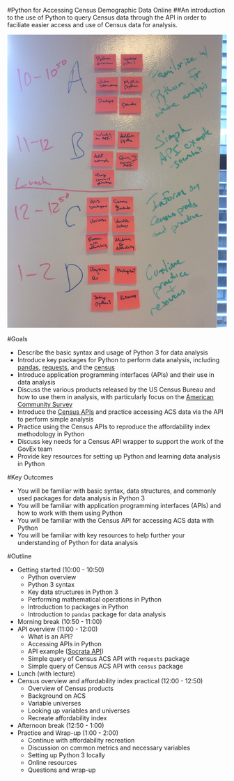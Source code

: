 #Python for Accessing Census Demographic Data Online
##An introduction to the use of Python to query Census data through the API in order to faciliate easier access and use of Census data for analysis.

![img](../images/python_outline.jpg)

#Goals
+ Describe the basic syntax and usage of Python 3 for data analysis
+ Introduce key packages for Python to perform data analysis, including [pandas](http://pandas.pydata.org/), [requests](http://docs.python-requests.org/en/master/), and the [census](https://github.com/sunlightlabs/census)
+ Introduce application programming interfaces (APIs) and their use in data analysis
+ Discuss the various products released by the US Census Bureau and how to use them in analysis, with particularly focus on the [American Community Survey](https://www.census.gov/programs-surveys/acs/) 
+ Introduce the [Census APIs](http://www.census.gov/data/developers/data-sets.html) and practice accessing ACS data via the API to perform simple analysis
+ Practice using the Census APIs to reproduce the affordability index methodology in Python
+ Discuss key needs for a Census API wrapper to support the work of the GovEx team
+ Provide key resources for setting up Python and learning data analysis in Python 

#Key Outcomes
+ You will be familiar with basic syntax, data structures, and commonly used packages for data analysis in Python 3
+ You will be familiar with application programming interfaces (APIs) and how to work with them using Python
+ You will be familiar with the Census API for accessing ACS data with Python
+ You will be familiar with key resources to help further your understanding of Python for data analysis

#Outline
+ Getting started (10:00 - 10:50)
    + Python overview
    + Python 3 syntax
    + Key data structures in Python 3
    + Performing mathematical operations in Python
    + Introduction to packages in Python
    + Introduction to `pandas` package for data analysis
+ Morning break (10:50 - 11:00)
+ API overview (11:00 - 12:00)
    + What is an API?
    + Accessing APIs in Python
    + API example ([Socrata API](https://dev.socrata.com/consumers/getting-started.html))
    + Simple query of Census ACS API with `requests` package
    + Simple query of Census ACS API with `census` package
+ Lunch (with lecture)
+ Census overview and affordability index practical (12:00 - 12:50)
    + Overview of Census products
    + Background on ACS
    + Variable universes
    + Looking up variables and universes
    + Recreate affordability index
+ Afternoon break (12:50 - 1:00)
+ Practice and Wrap-up (1:00 - 2:00)
    + Continue with affordability recreation
    + Discussion on common metrics and necessary variables
    + Setting up Python 3 locally
    + Online resources
    + Questions and wrap-up

